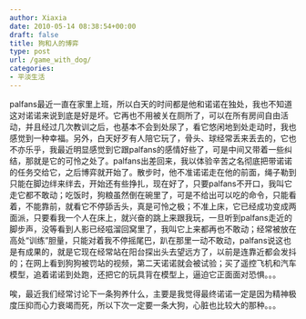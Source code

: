 ```yaml
---
author: Xiaxia
date: 2010-05-14 08:38:54+00:00
draft: false
title: 狗和人的博弈
type: post
url: /game_with_dog/
categories:
- 平淡生活
---
```


palfans最近一直在家里上班，所以白天的时间都是他和诺诺在独处，我也不知道这对诺诺来说到底是好是坏。它再也不用被关在厕所了，可以在所有房间自由活动，并且经过几次教训之后，也基本不会到处尿了，看它悠闲地到处走动时，我也感觉到一种幸福。另外，白天好歹有人陪它玩了，骨头、球经常丢来丢去的，它也不亦乐乎，我最近明显感觉到它跟palfans的感情好些了，可是中间又带着一些纠结，那就是它的可怜之处了。palfans出差回来，我以体验辛苦之名彻底把带诺诺的任务交给它，之后博弈就开始了。散步时，他不准诺诺走在他的前面，绳子勒到只能在脚边绊来绊去，开始还有些挣扎，现在好了，只要palfans不开口，我叫它走它都不敢动；吃饭时，狗粮虽然倒在碗里了，可是不给出可以吃的命令，只能看着，不能靠前，就看它不停舔舌头，真是可怜之极；不准上床，它已经成功变成两面派，只要看我一个人在床上，就兴奋的跳上来跟我玩，一旦听到palfans走近的脚步声，没等看到人影已经嗞溜回窝里了，我叫它上来都再也不敢动；经常被放在高处“训练”胆量，只能对着我不停摇尾巴，趴在那里一动不敢动，palfans说这也是有成果的，就是它现在经常站在阳台探出头去望远方了，以前是连靠近都会发抖的；在网上看到狗狗被罚站的视频，第二天诺诺就会被试验；买了遥控飞机和汽车模型，追着诺诺到处跑，还把它的玩具背在模型上，逼迫它正面面对恐惧。。。

 

唉，最近我们经常讨论下一条狗养什么，主要是我觉得最终诺诺一定是因为精神极度压抑而心力衰竭而死，所以下次一定要一条大狗，心脏也比较大的那种。。。
